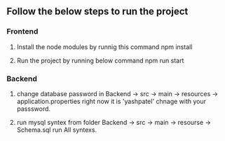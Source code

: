 ## Follow the below steps to run the project

### Frontend

1. Install the node modules by runnig this command
npm install

2. Run the project by running below command
npm run start

### Backend

1. change database password in Backend -> src -> main -> resources -> application.properties right now it is 'yashpatel' chnage with your passsword.

2. run mysql syntex from folder
	Backend -> src -> main -> resourse -> Schema.sql
	run All syntexs.
